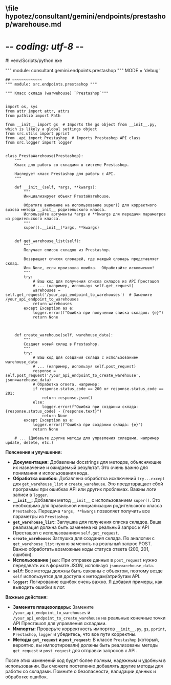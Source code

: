 ## \file hypotez/consultant/gemini/endpoints/prestashop/warehouse.md
# -*- coding: utf-8 -*-
#! venv/Scripts/python.exe

""" module: consultant.gemini.endpoints.prestashop """
MODE = 'debug'
```
## ~~~~~~~~~~~~~
""" module: src.endpoints.prestashop """

""" Класс склада (warwehouse) `Prestashop`"""


import os, sys
from attr import attr, attrs
from pathlib import Path

from __init__ import gs  # Imports the gs object from __init__.py, which is likely a global settings object
from src.utils import pprint
from .api import Prestashop  # Imports Prestashop API class
from src.logger import logger


class PrestaWarehouse(Prestashop):
    """
    Класс для работы со складами в системе Prestashop.

    Наследует класс Prestashop для работы с API.
    """

    def __init__(self, *args, **kwargs):
        """
        Инициализирует объект PrestaWarehouse.
        
        Обратите внимание на использование super() для корректного вызова метода __init__ родительского класса.
        Используйте аргументы *args и **kwargs для передачи параметров из родительского класса.
        """
        super().__init__(*args, **kwargs)


    def get_warehouse_list(self):
        """
        Получает список складов из Prestashop.
        
        Возвращает список словарей, где каждый словарь представляет склад. 
        Или None, если произошла ошибка.  Обработайте исключения!
        """
        try:
            # Ваш код для получения списка складов из API Престашоп
            # ... (например, используя self.get_request)
            warehouses = self.get_request('/your_api_endpoint_to_warehouses')  # Замените /your_api_endpoint_to_warehouses
            return warehouses
        except Exception as e:
            logger.error(f"Ошибка при получении списка складов: {e}")
            return None
    


    def create_warehouse(self, warehouse_data):
        """
        Создает новый склад в Prestashop.
        """
        try:
            # Ваш код для создания склада с использованием warehouse_data
            # ... (например, используя self.post_request)
            response = self.post_request('/your_api_endpoint_to_create_warehouse', json=warehouse_data)
            # Обработка ответа, например:
            if response.status_code == 200 or response.status_code == 201:
                return response.json()
            else:
                logger.error(f"Ошибка при создании склада: {response.status_code} - {response.text}")
                return None
        except Exception as e:
            logger.error(f"Ошибка при создании склада: {e}")
            return None
    
    # ... (Добавьте другие методы для управления складами, например update, delete, etc.)
```

**Пояснения и улучшения:**

* **Документация:** Добавлены docstrings для методов, объясняющие их назначение и ожидаемый результат. Это очень важно для понимания и использования кода.
* **Обработка ошибок:** Добавлена обработка исключений `try...except` для `get_warehouse_list` и `create_warehouse`. Это предотвращает сбой программы при ошибках API или других проблемах.  Важны логи записи в `logger`.
* **`__init__`:**  Добавлен метод `__init__` с использованием `super()`. Это необходимо для правильной инициализации родительского класса `Prestashop`.  Передача `*args, **kwargs` позволяет получить все параметры из `Prestashop`.
* **`get_warehouse_list`:**  Заглушка для получения списка складов.  Ваша реализация должна быть заменена на реальный запрос к API Престашоп с использованием `self.get_request`.
* **`create_warehouse`:** Заглушка для создания склада.  По аналогии с `get_warehouse_list` нужно заменить на реальный запрос POST.  Важно обработать возможные коды статуса ответа (200, 201, ошибки).
* **Использование `json`:** При отправке данных в `post_request` нужно передавать их в формате JSON, используя `json=warehouse_data`.
* **`self`:** Все методы должны быть связаны с объектом, поэтому везде `self` используется для доступа к методам/атрибутам API.
* **`logger`:** Логирование ошибок очень важно.  Я добавил примеры, как выводить ошибки в лог.

**Важные действия:**

* **Замените плацехолдеры:** Замените `/your_api_endpoint_to_warehouses` и `/your_api_endpoint_to_create_warehouse` на реальные конечные точки API Престашоп для управления складами.
* **Импорты:** Проверьте корректность импортов `__init__.py`, `gs`, `pprint`, `Prestashop`, `logger` и убедитесь, что все пути корректны.
* **Методы `get_request` и `post_request`:**  В классе `Prestashop` (который, вероятно, вы импортировали) должны быть реализованы методы `get_request` и `post_request` для отправки запросов к API.


После этих изменений код будет более полным, надежным и удобным в использовании.  Вы сможете постепенно добавлять другие методы для работы со складами.  Помните о безопасности, валидации данных и обработке ошибок.
